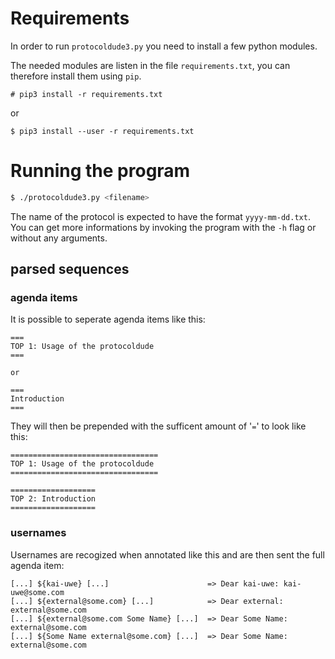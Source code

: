 # Requirements
In order to run `protocoldude3.py` you need to install a few python modules.

The needed modules are listen in the file `requirements.txt`, you can therefore install them using `pip`.
```
# pip3 install -r requirements.txt
```

or

```
$ pip3 install --user -r requirements.txt
```

# Running the program

```bash
$ ./protocoldude3.py <filename>
```
The name of the protocol is expected to have the format `yyyy-mm-dd.txt`.
You can get more informations by invoking the program with the `-h` flag or without any arguments.

## parsed sequences

### agenda items

It is possible to seperate agenda items like this:

```
===
TOP 1: Usage of the protocoldude
===

or

===
Introduction
===
```

They will then be prepended with the sufficent amount of '`=`' to look like this:

```
=================================
TOP 1: Usage of the protocoldude
=================================

===================
TOP 2: Introduction
===================
```

### usernames

Usernames are recogized when annotated like this and are then sent the full agenda item:

```
[...] ${kai-uwe} [...]                      => Dear kai-uwe: kai-uwe@some.com
[...] ${external@some.com} [...]            => Dear external: external@some.com
[...] ${external@some.com Some Name} [...]  => Dear Some Name: external@some.com
[...] ${Some Name external@some.com} [...]  => Dear Some Name: external@some.com
```
